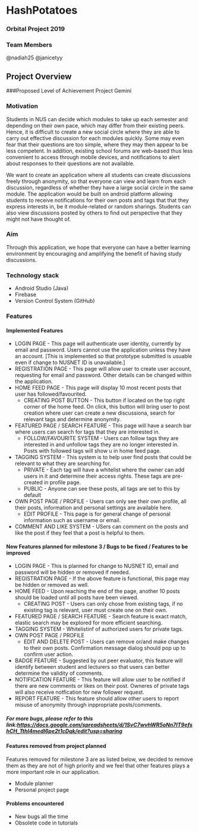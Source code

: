 # HashPotatoes
### Orbital Project 2019

### Team Members
@nadiah25 
@janicetyy

## Project Overview

###Proposed Level of Achievement
Project Gemini

### Motivation
Students in NUS can decide which modules to take up each semester and depending on their own pace, which may differ from their existing peers. Hence, it is difficult to create a new social circle where they are able to carry out effective discussion for each modules quickly. Some may even fear that their questions are too simple, where they may then appear to be less competent. In addition, existing school forums are web-based thus less convenient to access through mobile devices, and notifications to alert about responses to their questions are not available.

We want to create an application where all students can create discussions freely through anonymity, so that everyone can view and learn from each discussion, regardless of whether they have a large social circle in the same module. The application would be built on android platform allowing students to receive notifications for their own posts and tags that that they express interests in, be it module-related or random sharings. Students can also view discussions posted by others to find out perspective that they might not have thought of. 

### Aim
Through this application, we hope that everyone can have a better learning environment by encouraging and amplifying the benefit of having study discussions.

### Technology stack
* Android Studio (Java)
* Firebase
* Version Control System (GitHub)

### Features
#### Implemented Features
* LOGIN PAGE - This page will authenticate user identity, currently by email and password. Users cannot use the application unless they have an account. [This is implemented so that prototype submitted is usuable even if change to NUSNET ID is unavailable.]
* REGISTRATION PAGE - This page will allow user to create user account, requesting for email and password. Other details can be changed within the application.
* HOME FEED PAGE - This page will display 10 most recent posts that user has followed/favourited. 
    * CREATING POST BUTTON - This button if located on the top right corner of the home feed. On click, this button will bring user to post creation where user can create a new discussiona, search for relevant tags and determine anonymity.
* FEATURED PAGE / SEARCH FEATURE - This page will have a search bar where users can search for tags that they are interested in.
   * FOLLOW/FAVOURITE SYSTEM - Users can follow tags they are interested in and unfollow tags they are no longer interested in. Posts with followed tags will show u in home feed page.
* TAGGING SYSTEM - This system is to help user find posts that could be relevant to what they are searching for.
    * PRIVATE - Each tag will have a whitelist where the owner can add users in it and determine their access rights. These tags are pre-created in profile page.
    * PUBLIC - Anyone can see these posts, all tags are set to this by default 
* OWN POST PAGE / PROFILE - Users can only see their own profile, all their posts, information and personal settings are available here.
    * EDIT PROFILE - This page is for general change of personal information such as username or email.
* COMMENT AND LIKE SYSTEM - USers can comment on the posts and like the post if they feel that a post is helpful to them.

#### New Features planned for milestone 3 / Bugs to be fixed / Features to be improved
* LOGIN PAGE - This is planned for change to NUSNET ID, email and password will be hidden or removed if needed.
* REGISTRATION PAGE - If the above feature is functional, this page may be hidden or removed as well.
* HOME FEED - Upon reaching the end of the page, another 10 posts should be loaded until all posts have been viewed.
    * CREATING POST - Users can only chose from existing tags, if no existing tag is relevant, user must create one on their own.
* FEATURED PAGE / SEARCH FEATURE - Search feature is exact match, elastic search may be explored for more efficient searching.
* TAGGING SYSTEM - Whitelistinf of authorized users for private tags.
* OWN POST PAGE / PROFILE
    * EDIT AND DELETE POST - Users can remove or/and make changes to their own posts. Confirmation message dialog should pop up to confirm user action.
* BADGE FEATURE - Suggested by out peer evaluator, this feature will identify between student and lecturers so that users can better determine the validity of comments.
* NOTIFICATION FEATURE - This feature will allow user to be notified if there are new comments or likes on their post. Owneres of private tags will also receive notfication for new follower request.
* REPORT FEATURE - This feature should allow other users to report misuse of anonymity through inppropriate posts/comments.

##### For more bugs, please refer to this link:https://docs.google.com/spreadsheets/d/1SvC7wvhWR5oNn7IT9efshCH_Tthl4medI6pe2t1cDqk/edit?usp=sharing

#### Features removed from project planned
Features removed for milestone 3 are as listed below, we decided to remove them as they are not of high priority and we feel that other features plays a more important role in our application. 
* Module planner
* Personal project page

#### Problems encountered
* New bugs all the time
* Obsolete code in tutorials


